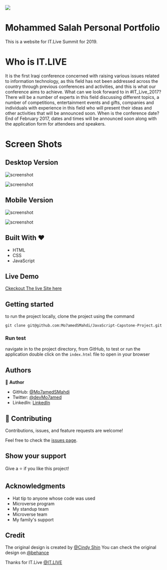 ![](https://img.shields.io/badge/Microverse-blueviolet)

# Mohammed Salah Personal Portfolio

This is a website for IT.Live Summit for 2019.

# Who is IT.LIVE

It is the first Iraqi conference concerned with raising various issues
related to information technology, as this field
has not been addressed across the country through previous conferences and activities, and this is
what our conference
aims to achieve.
What can we look forward to in #IT_Live_2017?
There will be a number of experts in this field discussing different topics, a number of
competitions, entertainment
events and gifts, companies and individuals with experience in this field who will present their
ideas and other
activities that will be announced soon.
When is the conference date?
End of February 2017, dates and times will be announced soon along with the application form for
attendees and speakers.

# Screen Shots

## Desktop Version

![screenshot](./images/screeshots/desktop-home.png)

![screenshot](./images/screeshots/desktop-about.png)

## Mobile Version

![screenshot](./images/screeshots/mobile-home.png)

![screenshot](./images/screeshots/mobile-about.png)

## Built With &hearts;

- HTML
- CSS
- JavaScript

## Live Demo

[Ckeckout The live Site here](https://mo7amedsmahdi.github.io/JavaScript-Capstone-Project/)

## Getting started

to run the project locally, clone the project using the command

`git clone git@github.com:Mo7amedSMahdi/JavaScript-Capstone-Project.git`

### Run test

navigate in to the project directory, from GitHub,
to test or run the application double click on the `index.html` file to open in your browser

## Authors

👤 **Author**

- GitHub: [@Mo7amedSMahdi](https://github.com/Mo7amedSMahdi)
- Twitter: [@devMo7amed](https://twitter.com/devMo7amed)
- LinkedIn: [LinkedIn](https://www.linkedin.com/in/mohammed-mahdi-b20340162/)

## 🤝 Contributing

Contributions, issues, and feature requests are welcome!

Feel free to check the [issues page](../../issues/).

## Show your support

Give a ⭐️ if you like this project!

## Acknowledgments

- Hat tip to anyone whose code was used
- Microverse program
- My standup team
- Microverse team
- My family's support

## Credit

The original design is created by [@Cindy Shin](https://www.behance.net/adagio07)
You can check the original design on [@behance](https://www.behance.net/gallery/29845175/CC-Global-Summit-2015)

Thanks for IT.Live [@IT.LIVE](https://www.facebook.com/ITLiveForum)
